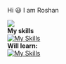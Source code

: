 Hi 😃 I am Roshan

![](https://komarev.com/ghpvc/?username=Roshan2059)<br>
**My skills**<br>
[![My Skills](https://skillicons.dev/icons?i=html,css,js,jquery,bootstrap,php,mysql,postgres,c,java,git,github,vscode,atom,idea,eclipse&perline=8)](https://skillicons.dev)
<br>
**Will learn:**<br>
[![My Skills](https://skillicons.dev/icons?i=python,django,react,redux)](https://skillicons.dev)
